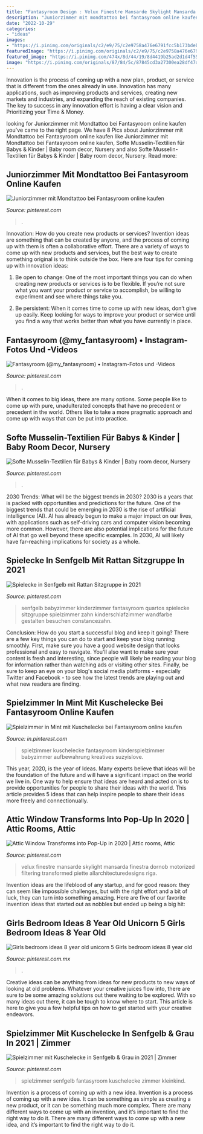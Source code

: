 ```yaml
---
title: "Fantasyroom Design : Velux Finestre Mansarde Skylight Mansarda Finestra Dornob Motorized Filtering Transformed Piette Allarchitecturedesigns Riga"
description: "Juniorzimmer mit mondtattoo bei fantasyroom online kaufen"
date: "2022-10-29"
categories:
- "ideas"
images:
- "https://i.pinimg.com/originals/c2/e9/75/c2e9758a476e6791fcc5b173bdebf465.jpg"
featuredImage: "https://i.pinimg.com/originals/c2/e9/75/c2e9758a476e6791fcc5b173bdebf465.jpg"
featured_image: "https://i.pinimg.com/474x/8d/44/19/8d4419b25ad2d1d4f55ca4ceb106c989.jpg"
image: "https://i.pinimg.com/originals/87/84/5c/87845cd3a27300ea28df47d5e928f032.jpg"
---
```



Innovation is the process of coming up with a new plan, product, or service that is different from the ones already in use. Innovation has many applications, such as improving products and services, creating new markets and industries, and expanding the reach of existing companies. The key to success in any innovation effort is having a clear vision and Prioritizing your Time & Money.

	

		
looking for Juniorzimmer mit Mondtattoo bei Fantasyroom online kaufen you've came to the right page. We have 8 Pics about Juniorzimmer mit Mondtattoo bei Fantasyroom online kaufen like Juniorzimmer mit Mondtattoo bei Fantasyroom online kaufen, Softe Musselin-Textilien für Babys &amp; Kinder | Baby room decor, Nursery and also Softe Musselin-Textilien für Babys &amp; Kinder | Baby room decor, Nursery. Read more:
		
    
## Juniorzimmer Mit Mondtattoo Bei Fantasyroom Online Kaufen

<img loading=lazy src="https://i.pinimg.com/originals/c2/e9/75/c2e9758a476e6791fcc5b173bdebf465.jpg" onerror="this.onerror=null;this.src='https://tse2.mm.bing.net/th?id=OIP.IIqPVDa_jt4KnIV9-rXWGwHaGZ&amp;pid=15.1';" alt="Juniorzimmer mit Mondtattoo bei Fantasyroom online kaufen">

_Source: pinterest.com_

>. 

	

Innovation: How do you create new products or services?
Invention ideas are something that can be created by anyone, and the process of coming up with them is often a collaborative effort. There are a variety of ways to come up with new products and services, but the best way to create something original is to think outside the box. Here are four tips for coming up with innovation ideas:
1. Be open to change: One of the most important things you can do when creating new products or services is to be flexible. If you’re not sure what you want your product or service to accomplish, be willing to experiment and see where things take you.

2. Be persistent: When it comes time to come up with new ideas, don’t give up easily. Keep looking for ways to improve your product or service until you find a way that works better than what you have currently in place.

    
## Fantasyroom (@my_fantasyroom) • Instagram-Fotos Und -Videos

<img loading=lazy src="https://i.pinimg.com/474x/8d/44/19/8d4419b25ad2d1d4f55ca4ceb106c989.jpg" onerror="this.onerror=null;this.src='https://tse1.mm.bing.net/th?id=OIP.7vSw-_kVBQsOOk_S_v4LkwAAAA&amp;pid=15.1';" alt="Fantasyroom (@my_fantasyroom) • Instagram-Fotos und -Videos">

_Source: pinterest.com_

>. 

	

When it comes to big ideas, there are many options. Some people like to come up with pure, unadulterated concepts that have no precedent or precedent in the world. Others like to take a more pragmatic approach and come up with ways that can be put into practice. 

    
## Softe Musselin-Textilien Für Babys &amp; Kinder | Baby Room Decor, Nursery

<img loading=lazy src="https://i.pinimg.com/originals/1d/a4/42/1da442c2ab296d3a4fbf2bc148c1a828.jpg" onerror="this.onerror=null;this.src='https://tse3.mm.bing.net/th?id=OIP.tTI8kE7zyKrQ-pfTXGbbtgHaKL&amp;pid=15.1';" alt="Softe Musselin-Textilien für Babys &amp; Kinder | Baby room decor, Nursery">

_Source: pinterest.com_

>. 

	

2030 Trends: What will be the biggest trends in 2030?
2030 is a years that is packed with opportunities and predictions for the future. One of the biggest trends that could be emerging in 2030 is the rise of artificial intelligence (AI). AI has already begun to make a major impact on our lives, with applications such as self-driving cars and computer vision becoming more common. However, there are also potential implications for the future of AI that go well beyond these specific examples. In 2030, AI will likely have far-reaching implications for society as a whole.

    
## Spielecke In Senfgelb Mit Rattan Sitzgruppe In 2021

<img loading=lazy src="https://i.pinimg.com/originals/87/84/5c/87845cd3a27300ea28df47d5e928f032.jpg" onerror="this.onerror=null;this.src='https://tse3.mm.bing.net/th?id=OIP.MRh_SR2nZU39C2caA_qKZQHaIl&amp;pid=15.1';" alt="Spielecke in Senfgelb mit Rattan Sitzgruppe in 2021">

_Source: pinterest.com_

>senfgelb babyzimmer kinderzimmer fantasyroom quartos spielecke sitzgruppe spielzimmer zahn kinderschlafzimmer wandfarbe gestalten besuchen constancezahn. 

	

Conclusion: How do you start a successful blog and keep it going?
There are a few key things you can do to start and keep your blog running smoothly. First, make sure you have a good website design that looks professional and easy to navigate. You'll also want to make sure your content is fresh and interesting, since people will likely be reading your blog for information rather than watching ads or visiting other sites. Finally, be sure to keep an eye on your blog's social media platforms - especially Twitter and Facebook - to see how the latest trends are playing out and what new readers are finding.

    
## Spielzimmer In Mint Mit Kuschelecke Bei Fantasyroom Online Kaufen

<img loading=lazy src="https://i.pinimg.com/originals/6e/32/b4/6e32b4faaec56cd475003a36315d3fd4.jpg" onerror="this.onerror=null;this.src='https://tse3.mm.bing.net/th?id=OIP.YAlnl4Tbj7CCYj29piEjLgHaKL&amp;pid=15.1';" alt="Spielzimmer in Mint mit Kuschelecke bei Fantasyroom online kaufen">

_Source: in.pinterest.com_

>spielzimmer kuschelecke fantasyroom kinderspielzimmer babyzimmer aufbewahrung kreatives suzyislove. 

	

This year, 2020, is the year of Ideas. Many experts believe that ideas will be the foundation of the future and will have a significant impact on the world we live in. One way to help ensure that ideas are heard and acted on is to provide opportunities for people to share their ideas with the world. This article provides 5 ideas that can help inspire people to share their ideas more freely and connectionually.

    
## Attic Window Transforms Into Pop-Up In 2020 | Attic Rooms, Attic

<img loading=lazy src="https://i.pinimg.com/originals/aa/ea/d0/aaead0eacc301d60787d04ae2944f3b9.png" onerror="this.onerror=null;this.src='https://tse2.mm.bing.net/th?id=OIP.j5eKsyRFpPEedvkI_bJUYwHaHa&amp;pid=15.1';" alt="Attic Window Transforms into Pop-Up in 2020 | Attic rooms, Attic">

_Source: pinterest.com_

>velux finestre mansarde skylight mansarda finestra dornob motorized filtering transformed piette allarchitecturedesigns riga. 

	

Invention ideas are the lifeblood of any startup, and for good reason: they can seem like impossible challenges, but with the right effort and a bit of luck, they can turn into something amazing. Here are five of our favorite invention ideas that started out as nobbles but ended up being a big hit:

    
## Girls Bedroom Ideas 8 Year Old Unicorn 5 Girls Bedroom Ideas 8 Year Old

<img loading=lazy src="https://i.pinimg.com/originals/a6/0a/c2/a60ac28066da76b78d5746a366df1e01.jpg" onerror="this.onerror=null;this.src='https://tse3.mm.bing.net/th?id=OIP.lUIYX0-UskellOFNVaxodQHaJR&amp;pid=15.1';" alt="Girls bedroom ideas 8 year old unicorn 5 Girls bedroom ideas 8 year old">

_Source: pinterest.com.mx_

>. 

	

Creative ideas can be anything from ideas for new products to new ways of looking at old problems. Whatever your creative juices flow into, there are sure to be some amazing solutions out there waiting to be explored. With so many ideas out there, it can be tough to know where to start. This article is here to give you a few helpful tips on how to get started with your creative endeavors.

    
## Spielzimmer Mit Kuschelecke In Senfgelb &amp; Grau In 2021 | Zimmer

<img loading=lazy src="https://i.pinimg.com/originals/bc/3e/89/bc3e89dbf801058f0d389cced75d73a7.jpg" onerror="this.onerror=null;this.src='https://tse3.mm.bing.net/th?id=OIP.6J37EEVSJoOGmPYhwq2kNAHaIl&amp;pid=15.1';" alt="Spielzimmer mit Kuschelecke in Senfgelb &amp; Grau in 2021 | Zimmer">

_Source: pinterest.com_

>spielzimmer senfgelb fantasyroom kuschelecke zimmer kleinkind. 

	

Invention is a process of coming up with a new idea.
Invention is a process of coming up with a new idea. It can be something as simple as creating a new product, or it can be something much more complex. There are many different ways to come up with an invention, and it’s important to find the right way to do it. There are many different ways to come up with a new idea, and it’s important to find the right way to do it.

